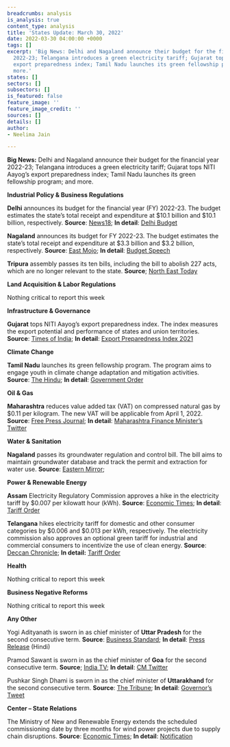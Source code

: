 ```yaml
---
breadcrumbs: analysis
is_analysis: true
content_type: analysis
title: 'States Update: March 30, 2022'
date: 2022-03-30 04:00:00 +0000
tags: []
excerpt: 'Big News: Delhi and Nagaland announce their budget for the financial year
  2022-23; Telangana introduces a green electricity tariff; Gujarat tops NITI Aayog’s
  export preparedness index; Tamil Nadu launches its green fellowship program; and
  more.'
states: []
sectors: []
subsectors: []
is_featured: false
feature_image: ''
feature_image_credit: ''
sources: []
details: []
author:
- Neelima Jain

---
```

**Big News:** Delhi and Nagaland announce their budget for the financial year 2022-23; Telangana introduces a green electricity tariff; Gujarat tops NITI Aayog’s export preparedness index; Tamil Nadu launches its green fellowship program; and more.

**Industrial Policy & Business Regulations**

**Delhi** announces its budget for the financial year (FY) 2022-23. The budget estimates the state’s total receipt and expenditure at $10.1 billion and $10.1 billion, respectively. **Source**: [News18](https://www.news18.com/news/business/delhi-budget-20-lakh-jobs-better-healthcare-among-top-announcements-of-rozgaar-budget-4910954.html); **In detail**: [Delhi Budget](https://finance.delhigovt.nic.in/content/budget-glance-2022-23)

**Nagaland** announces its budget for FY 2022-23. The budget estimates the state’s total receipt and expenditure at $3.3 billion and $3.2 billion, respectively. **Source**: [East Mojo](https://www.eastmojo.com/nagaland/2022/03/22/nagaland-budget-2022-cm-presents-rs-2212-74-crore-budget-deficit/); **In detail**: [Budget Speech](http://finance.nagaland.gov.in/subpageframe.aspx?val=971)

**Tripura** assembly passes its ten bills, including the bill to abolish 227 acts, which are no longer relevant to the state. **Source**; [North East Today](https://www.northeasttoday.in/2022/03/24/tripura-assembly-repeals-227-acts-passes-10-bills/)

**Land Acquisition & Labor Regulations**

Nothing critical to report this week

**Infrastructure & Governance**

**Gujarat** tops NITI Aayog’s export preparedness index. The index measures the export potential and performance of states and union territories. **Source**: [Times of India](https://timesofindia.indiatimes.com/city/ahmedabad/gujarat-tops-niti-aayogs-export-preparedness-index-2021/articleshowprint/90455410.cms); **In detail**: [Export Preparedness Index 2021](https://www.niti.gov.in/sites/default/files/2022-03/Final_EPI_Report_25032022.pdf)

**Climate Change**

**Tamil Nadu** launches its green fellowship program. The program aims to engage youth in climate change adaptation and mitigation activities. **Source**: [The Hindu](https://www.thehindu.com/news/cities/chennai/tamil-nadu-government-launches-green-fellowship-programme/article65241371.ece); **In detail**: [Government Order](https://cms.tn.gov.in/sites/default/files/go/spi_e_3_2022.pdf)

**Oil & Gas**

**Maharashtra** reduces value added tax (VAT) on compressed natural gas by $0.11 per kilogram. The new VAT will be applicable from April 1, 2022. **Source**: [Free Press Journal](https://www.freepressjournal.in/mumbai/maharashtra-cng-to-be-cheaper-from-april-1-after-vat-cut); **In detail**: [Maharashtra Finance Minister’s Twitter](https://twitter.com/AjitPawarSpeaks/status/1507602567479840769)

**Water & Sanitation**

**Nagaland** passes its groundwater regulation and control bill. The bill aims to maintain groundwater database and track the permit and extraction for water use. **Source**: [Eastern Mirror](https://easternmirrornagaland.com/nla-passes-two-government-bills/);

**Power & Renewable Energy**

**Assam** Electricity Regulatory Commission approves a hike in the electricity tariff by $0.007 per kilowatt hour (kWh). **Source**: [Economic Times](https://energy.economictimes.indiatimes.com/news/power/assam-electricity-regulatory-commission-approves-hike-in-electricity-tariff/90370120); **In detail**: [Tariff Order](http://www.aerc.nic.in/Orderforutility.htm#recOrd)

**Telangana** hikes electricity tariff for domestic and other consumer categories by $0.006 and $0.013 per kWh, respectively. The electricity commission also approves an optional green tariff for industrial and commercial consumers to incentivize the use of clean energy. **Source**: [Deccan Chronicle](https://www.deccanchronicle.com/nation/current-affairs/230322/power-tariff-to-go-up-by-14-from-april-1.html); **In detail:** [Tariff Order](https://tserc.gov.in/file_upload/uploads/Tariff%20Orders/Current%20Year%20Orders/2022/RST%20Schedule%20for%20FY%202022-23.pdf)

**Health**

Nothing critical to report this week

**Business Negative Reforms**

Nothing critical to report this week

**Any Other**

Yogi Adityanath is sworn in as chief minister of **Uttar Pradesh** for the second consecutive term. **Source**: [Business Standard](https://www.business-standard.com/article/politics/yogi-adityanath-sworn-in-for-2nd-term-as-up-cm-govt-gets-a-new-complexion-122032500924_1.html); **In detail**: [Press Release](http://upgovernor.gov.in/site/writereaddata/UploadedPressRelease/pdf/C_202203261711543404.pdf) (Hindi)

Pramod Sawant is sworn in as the chief minister of **Goa** for the second consecutive term. **Source**; [India TV](https://twitter.com/DrPramodPSawant/status/1508345760798060544); **In detail**: [CM Twitter](https://twitter.com/DrPramodPSawant/status/1508345760798060544)

Pushkar Singh Dhami is sworn in as the chief minister of **Uttarakhand** for the second consecutive term. **Source**: [The Tribune](https://www.tribuneindia.com/news/nation/pushkar-dhami-takes-oath-as-uttarakhand-cm-8-ministers-also-sworn-in-380048); **In detail**: [Governor’s Tweet](https://twitter.com/LtGenGurmit/status/1506593112830795778)

**Center – State Relations**

The Ministry of New and Renewable Energy extends the scheduled commissioning date by three months for wind power projects due to supply chain disruptions. **Source**: [Economic Times](https://mnre.gov.in/img/documents/uploads/file_f-1647844469901.pdf); **In detail**: [Notification](https://mnre.gov.in/img/documents/uploads/file_f-1647844469901.pdf)
